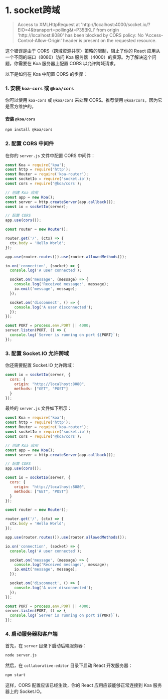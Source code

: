 # 1. socket跨域

> Access to XMLHttpRequest at 'http://localhost:4000/socket.io/?EIO=4&transport=polling&t=P35BKLl' from origin 'http://localhost:8080' has been blocked by CORS policy: No 'Access-Control-Allow-Origin' header is present on the requested resource.

这个错误是由于 CORS（跨域资源共享）策略的限制，阻止了你的 React 应用从一个不同的端口（8080）访问 Koa 服务器（4000）的资源。为了解决这个问题，你需要在 Koa 服务器上配置 CORS 以允许跨域请求。

以下是如何在 Koa 中配置 CORS 的步骤：

### 1. 安装 `koa-cors` 或 `@koa/cors`

你可以使用 `koa-cors` 或 `@koa/cors` 来处理 CORS。推荐使用 `@koa/cors`，因为它是官方维护的。

#### 安装 `@koa/cors`

```bash
npm install @koa/cors
```

### 2. 配置 CORS 中间件

在你的 `server.js` 文件中配置 CORS 中间件：

```javascript
const Koa = require('koa');
const http = require('http');
const Router = require('koa-router');
const socketIo = require('socket.io');
const cors = require('@koa/cors');

// 创建 Koa 应用
const app = new Koa();
const server = http.createServer(app.callback());
const io = socketIo(server);

// 配置 CORS
app.use(cors());

const router = new Router();

router.get('/', (ctx) => {
  ctx.body = 'Hello World';
});

app.use(router.routes()).use(router.allowedMethods());

io.on('connection', (socket) => {
  console.log('A user connected');

  socket.on('message', (message) => {
    console.log('Received message:', message);
    io.emit('message', message);
  });

  socket.on('disconnect', () => {
    console.log('A user disconnected');
  });
});

const PORT = process.env.PORT || 4000;
server.listen(PORT, () => {
  console.log(`Server is running on port ${PORT}`);
});
```

### 3. 配置 Socket.IO 允许跨域

你还需要配置 Socket.IO 允许跨域：

```javascript
const io = socketIo(server, {
  cors: {
    origin: "http://localhost:8080",
    methods: ["GET", "POST"]
  }
});
```

最终的 `server.js` 文件如下所示：

```javascript
const Koa = require('koa');
const http = require('http');
const Router = require('koa-router');
const socketIo = require('socket.io');
const cors = require('@koa/cors');

// 创建 Koa 应用
const app = new Koa();
const server = http.createServer(app.callback());

// 配置 CORS
app.use(cors());

const io = socketIo(server, {
  cors: {
    origin: "http://localhost:8080",
    methods: ["GET", "POST"]
  }
});

const router = new Router();

router.get('/', (ctx) => {
  ctx.body = 'Hello World';
});

app.use(router.routes()).use(router.allowedMethods());

io.on('connection', (socket) => {
  console.log('A user connected');

  socket.on('message', (message) => {
    console.log('Received message:', message);
    io.emit('message', message);
  });

  socket.on('disconnect', () => {
    console.log('A user disconnected');
  });
});

const PORT = process.env.PORT || 4000;
server.listen(PORT, () => {
  console.log(`Server is running on port ${PORT}`);
});
```

### 4. 启动服务器和客户端

首先，在 `server` 目录下启动后端服务器：

```bash
node server.js
```

然后，在 `collaborative-editor` 目录下启动 React 开发服务器：

```bash
npm start
```

这样，CORS 配置应该已经生效，你的 React 应用应该能够正常连接到 Koa 服务器上的 Socket.IO。